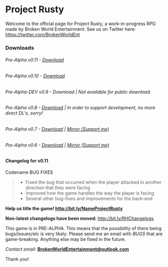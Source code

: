 # Project Rusty
Welcome to the official page for Project Rusty, a work-in-progress RPG made by Broken World Entertainment.
See us on Twitter here: https://twitter.com/BrokenWorldEnt

### Downloads
###### Pre-Alpha v0.11 - [Download](http://adf.ly/1bhoCb) 
###### Pre-Alpha v0.10 - [Download](http://adf.ly/1bhgsp)
###### Pre-Alpha-DEV v0.9 - Download | Not available for public download.
###### Pre-Alpha v0.8 - [Download](http://adf.ly/1bhMib) | In order to support development, no more direct DL's, sorry!
###### Pre-Alpha v0.7 - [Download](https://www.dropbox.com/s/znpgvsmqdt013px/RustyHillsRPGv07A-Installer.exe?dl=0) | [Mirror (Support me)](http://adf.ly/1bfvZk)
###### Pre-Alpha v0.6 - [Download](https://www.dropbox.com/s/p59tzu6i3pw6qtg/RustyHillsRPG-Installer.exe?dl=0) | [Mirror (Support me)](http://adf.ly/1bfvcN)

#### Changelog for v0.11
Codename BUG FIXES
> - Fixed the bug that occurred when the player attacked in another direction that they were facing
> - Improved how the game handles the way the player is facing
> - Several other bug-fixes and improvements for the back-end

**Help us title the game! http://bit.ly/NameProjectRusty**

**Non-latest changelogs have been moved:** http://bit.ly/RHChangelogs

This game is in PRE-ALPHA. This means that the possibility of there being bugs/issues/etc is very likely. Please send me an email with *BUGS* that are game-breaking. Anything else may be fixed in the future. 

_Contact email_: **BrokenWorldEntertainment@outlook.com**

Thank you!
